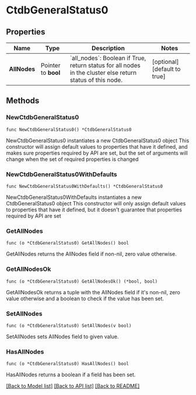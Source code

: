 # CtdbGeneralStatus0

## Properties

Name | Type | Description | Notes
------------ | ------------- | ------------- | -------------
**AllNodes** | Pointer to **bool** | &#x60;all_nodes&#x60;: Boolean if True, return status     for all nodes in the cluster else return     status of this node. | [optional] [default to true]

## Methods

### NewCtdbGeneralStatus0

`func NewCtdbGeneralStatus0() *CtdbGeneralStatus0`

NewCtdbGeneralStatus0 instantiates a new CtdbGeneralStatus0 object
This constructor will assign default values to properties that have it defined,
and makes sure properties required by API are set, but the set of arguments
will change when the set of required properties is changed

### NewCtdbGeneralStatus0WithDefaults

`func NewCtdbGeneralStatus0WithDefaults() *CtdbGeneralStatus0`

NewCtdbGeneralStatus0WithDefaults instantiates a new CtdbGeneralStatus0 object
This constructor will only assign default values to properties that have it defined,
but it doesn't guarantee that properties required by API are set

### GetAllNodes

`func (o *CtdbGeneralStatus0) GetAllNodes() bool`

GetAllNodes returns the AllNodes field if non-nil, zero value otherwise.

### GetAllNodesOk

`func (o *CtdbGeneralStatus0) GetAllNodesOk() (*bool, bool)`

GetAllNodesOk returns a tuple with the AllNodes field if it's non-nil, zero value otherwise
and a boolean to check if the value has been set.

### SetAllNodes

`func (o *CtdbGeneralStatus0) SetAllNodes(v bool)`

SetAllNodes sets AllNodes field to given value.

### HasAllNodes

`func (o *CtdbGeneralStatus0) HasAllNodes() bool`

HasAllNodes returns a boolean if a field has been set.


[[Back to Model list]](../README.md#documentation-for-models) [[Back to API list]](../README.md#documentation-for-api-endpoints) [[Back to README]](../README.md)


